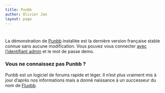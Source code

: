 ```yaml
---
title: Punbb
author: Olivier Jan
layout: page
---
```

# 

La démonstration de [Punbb][1] installée est la dernière version française stable connue sans aucune modification. Vous pouvez vous connecter [avec l’identifiant admin][2] et le mot de passe demo.

### Vous ne connaissez pas Punbb ?

 [1]: http://punbb.informer.com/
 [2]: http://demo.cms-fr.net/punbb

Punbb est un logiciel de forums rapide et léger. Il n’est plus vraiment mis à jour d’après nos informations mais a donné naissance à un successeur du nom de [Fluxbb][3].

 [3]: /demo/fluxbb/